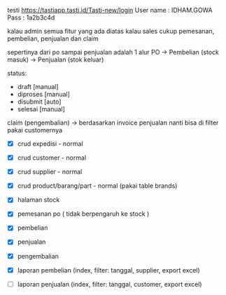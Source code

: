 testi https://tastiapp.tasti.id/Tasti-new/login
User name : IDHAM.GOWA
Pass : 1a2b3c4d

kalau admin semua fitur yang ada diatas
kalau sales cukup pemesanan, pembelian, penjualan dan claim

sepertinya dari po sampai penjualan adalah 1 alur
PO -> Pembelian (stock masuk) -> Penjualan (stok keluar)

status:

-   draft [manual]
-   diproses [manual]
-   disubmit [auto]
-   selesai [manual]

claim (pengembalian) -> berdasarkan invoice penjualan nanti bisa di filter pakai customernya

-   [x] crud expedisi - normal
-   [x] crud customer - normal
-   [x] crud supplier - normal
-   [x] crud product/barang/part - normal (pakai table brands)
-   [x] halaman stock

-   [x] pemesanan po ( tidak berpengaruh ke stock )
-   [x] pembelian
-   [x] penjualan
-   [x] pengembalian

-   [x] laporan pembelian (index, filter: tanggal, supplier, export excel)
-   [ ] laporan penjualan (index, filter: tanggal, customer, export excel)
